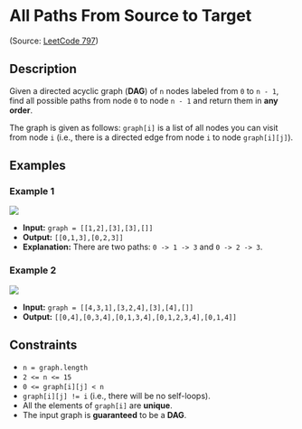 # All Paths From Source to Target

(Source: [LeetCode 797](https://leetcode.com/problems/all-paths-from-source-to-target/))

## Description

Given a directed acyclic graph (**DAG**) of `n` nodes labeled from `0` to `n - 1`, find all possible paths from node `0` to node `n - 1` and return them in **any order**.

The graph is given as follows: `graph[i]` is a list of all nodes you can visit from node `i` (i.e., there is a directed edge from node `i` to node `graph[i][j]`).

## Examples

### Example 1

![](https://assets.leetcode.com/uploads/2020/09/28/all_1.jpg)

* **Input:** `graph = [[1,2],[3],[3],[]]`
* **Output:** `[[0,1,3],[0,2,3]]`
* **Explanation:** There are two paths: `0 -> 1 -> 3` and `0 -> 2 -> 3`.

### Example 2

![](https://assets.leetcode.com/uploads/2020/09/28/all_2.jpg)

* **Input:** `graph = [[4,3,1],[3,2,4],[3],[4],[]]`
* **Output:** `[[0,4],[0,3,4],[0,1,3,4],[0,1,2,3,4],[0,1,4]]`

## Constraints

* `n = graph.length`
* `2 <= n <= 15`
* `0 <= graph[i][j] < n`
* `graph[i][j] != i` (i.e., there will be no self-loops).
* All the elements of `graph[i]` are **unique**.
* The input graph is **guaranteed** to be a **DAG**.
